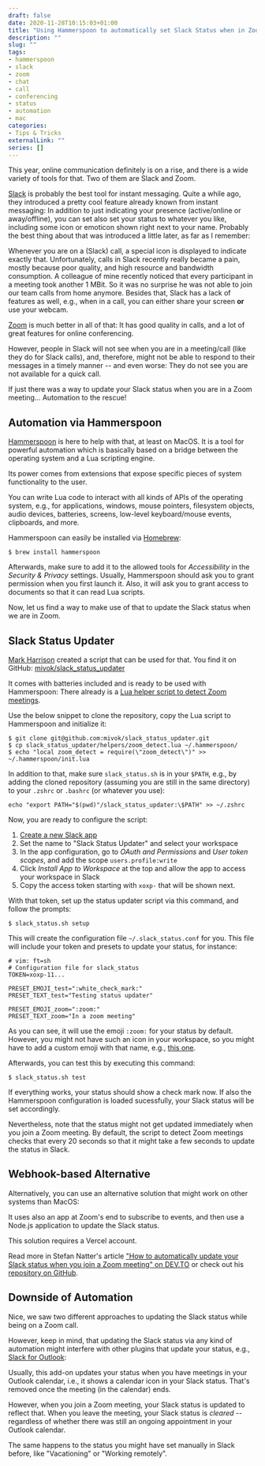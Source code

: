 ```yaml
--- 
draft: false
date: 2020-11-28T10:15:03+01:00
title: "Using Hammerspoon to automatically set Slack Status when in Zoom Meeting"
description: ""
slug: "" 
tags:
- hammerspoon
- slack
- zoom
- chat
- call
- conferencing
- status
- automation
- mac
categories:
- Tips & Tricks
externalLink: ""
series: []
---
```


This year, online communication definitely is on a rise,
and there is a wide variety of tools for that. Two of them are Slack and Zoom.

[Slack](https://slack.com/) is probably the best tool for instant messaging.
Quite a while ago, they introduced a pretty cool feature already known from instant messaging:
In addition to just indicating your presence (active/online or away/offline),
you can set also set your status to whatever you like, including some icon or emoticon shown right next to your name.
Probably the best thing about that was introduced a little later, as far as I remember:

Whenever you are on a (Slack) call, a special icon is displayed to indicate exactly that.
Unfortunately, calls in Slack recently really became a pain, mostly because poor quality, and high resource and bandwidth consumption.
A colleague of mine recently noticed that every participant in a meeting took another 1 MBit.
So it was no surprise he was not able to join our team calls from home anymore.
Besides that, Slack has a lack of features as well, e.g.,
when in a call, you can either share your screen **or** use your webcam.

[Zoom](https://zoom.us/) is much better in all of that:
It has good quality in calls, and a lot of great features for online conferencing.

However, people in Slack will not see when you are in a meeting/call (like they do for Slack calls), and, therefore,
might not be able to respond to their messages in a timely manner -- and even worse:
They do not see you are not available for a quick call.

If just there was a way to update your Slack status when you are in a Zoom meeting...
Automation to the rescue!


## Automation via Hammerspoon

[Hammerspoon](https://www.hammerspoon.org/) is here to help with that, at least on MacOS.
It is a tool for powerful automation which is basically based on a bridge between the operating system and a Lua scripting engine.

Its power comes from extensions that expose specific pieces of system functionality to the user.

You can write Lua code to interact with all kinds of APIs of the operating system, e.g., for applications, windows, mouse pointers, filesystem objects, audio devices, batteries, screens, low-level keyboard/mouse events, clipboards, and more.

Hammerspoon can easily be installed via [Homebrew](https://brew.sh/):

```shell script
$ brew install hammerspoon
```

Afterwards, make sure to add it to the allowed tools for _Accessibility_ in the _Security & Privacy_ settings.
Usually, Hammerspoon should ask you to grant permission when you first launch it.
Also, it will ask you to grant access to documents so that it can read Lua scripts.

Now, let us find a way to make use of that to update the Slack status when we are in Zoom.

## Slack Status Updater

[Mark Harrison](https://www.mharrison.org/) created a script that can be used for that.
You find it on GitHub: [mivok/slack_status_updater](https://github.com/mivok/slack_status_updater)

It comes with batteries included and is ready to be used with Hammerspoon:
There already is a [Lua helper script to detect Zoom meetings](https://github.com/mivok/slack_status_updater/blob/master/helpers/zoom_detect.lua).

Use the below snippet to clone the repository, copy the Lua script to Hammerspoon and initialize it:

```shell script
$ git clone git@github.com:mivok/slack_status_updater.git
$ cp slack_status_updater/helpers/zoom_detect.lua ~/.hammerspoon/
$ echo "local zoom_detect = require(\"zoom_detect\")" >> ~/.hammerspoon/init.lua
```

In addition to that, make sure `slack_status.sh` is in your `$PATH`, e.g.,
by adding the cloned repository (assuming you are still in the same directory) to your `.zshrc` or `.bashrc` (or whatever you use):

```shell script
echo "export PATH="$(pwd)"/slack_status_updater:\$PATH" >> ~/.zshrc
```

Now, you are ready to configure the script:

1. [Create a new Slack app](https://api.slack.com/apps/new)
2. Set the name to "Slack Status Updater" and select your workspace
3. In the app configuration, go to _OAuth and Permissions_ and _User token scopes_, and add the scope `users.profile:write`
4. Click _Install App to Workspace_ at the top and allow the app to access your workspace in Slack
5. Copy the access token starting with `xoxp-` that will be shown next.

With that token, set up the status updater script via this command, and follow the prompts:

```shell script
$ slack_status.sh setup
```

This will create the configuration file `~/.slack_status.conf` for you.
This file will include your token and presets to update your status, for instance:

```
# vim: ft=sh
# Configuration file for slack_status
TOKEN=xoxp-11...

PRESET_EMOJI_test=":white_check_mark:"
PRESET_TEXT_test="Testing status updater"

PRESET_EMOJI_zoom=":zoom:"
PRESET_TEXT_zoom="In a zoom meeting"
```

As you can see, it will use the emoji `:zoom:` for your status by default.
However, you might not have such an icon in your workspace,
so you might have to add a custom emoji with that name, e.g., [this one](https://www.stickpng.com/img/icons-logos-emojis/video-conference-software-providers/zoom-icon-logo).

Afterwards, you can test this by executing this command:

```shell script
$ slack_status.sh test
```

If everything works, your status should show a check mark now.
If also the Hammerspoon configuration is loaded sucessfully,
your Slack status will be set accordingly.

Nevertheless, note that the status might not get updated immediately when you join a Zoom meeting.
By default, the script to detect Zoom meetings checks that every 20 seconds
so that it might take a few seconds to update the status in Slack.

## Webhook-based Alternative

Alternatively, you can use an alternative solution that might work on other systems than MacOS:

It uses also an app at Zoom's end to subscribe to events, and then use a Node.js application
to update the Slack status.

This solution requires a Vercel account.

Read more in Stefan Natter's article ["How to automatically update your Slack status when you join a Zoom meeting" on DEV.TO](https://dev.to/natterstefan/how-to-automatically-update-your-slack-status-when-you-join-a-zoom-meeting-28e0) or check out his [repository on GitHub](https://github.com/natterstefan/zoom-slack-status-updater).

## Downside of Automation

Nice, we saw two different approaches to updating the Slack status while being on a Zoom call.

However, keep in mind, that updating the Slack status via any kind of automation might interfere with other plugins that update your status, e.g., [Slack for Outlook](https://slack.com/apps/AFS3736H3-slack-for-outlook):

Usually, this add-on updates your status when you have meetings in your Outlook calendar,
i.e., it shows a calendar icon in your Slack status.
That's removed once the meeting (in the calendar) ends.

However, when you join a Zoom meeting, your Slack status is updated to reflect that.
When you leave the meeting, your Slack status is _cleared_ -- regardless of whether there was still an ongoing appointment in your Outlook calendar.

The same happens to the status you might have set manually in Slack before,
like "Vacationing" or "Working remotely".
